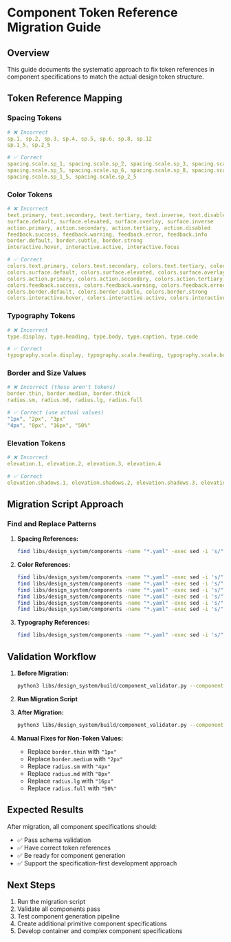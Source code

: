 # Component Token Reference Migration Guide

## Overview

This guide documents the systematic approach to fix token references in component specifications to match the actual design token structure.

## Token Reference Mapping

### Spacing Tokens
```yaml
# ❌ Incorrect
sp.1, sp.2, sp.3, sp.4, sp.5, sp.6, sp.8, sp.12
sp.1_5, sp.2_5

# ✅ Correct  
spacing.scale.sp_1, spacing.scale.sp_2, spacing.scale.sp_3, spacing.scale.sp_4
spacing.scale.sp_5, spacing.scale.sp_6, spacing.scale.sp_8, spacing.scale.sp_12
spacing.scale.sp_1_5, spacing.scale.sp_2_5
```

### Color Tokens
```yaml
# ❌ Incorrect
text.primary, text.secondary, text.tertiary, text.inverse, text.disabled
surface.default, surface.elevated, surface.overlay, surface.inverse
action.primary, action.secondary, action.tertiary, action.disabled
feedback.success, feedback.warning, feedback.error, feedback.info
border.default, border.subtle, border.strong
interactive.hover, interactive.active, interactive.focus

# ✅ Correct
colors.text.primary, colors.text.secondary, colors.text.tertiary, colors.text.inverse, colors.text.disabled
colors.surface.default, colors.surface.elevated, colors.surface.overlay, colors.surface.inverse
colors.action.primary, colors.action.secondary, colors.action.tertiary, colors.action.disabled
colors.feedback.success, colors.feedback.warning, colors.feedback.error, colors.feedback.info
colors.border.default, colors.border.subtle, colors.border.strong
colors.interactive.hover, colors.interactive.active, colors.interactive.focus
```

### Typography Tokens
```yaml
# ❌ Incorrect
type.display, type.heading, type.body, type.caption, type.code

# ✅ Correct
typography.scale.display, typography.scale.heading, typography.scale.body, typography.scale.caption, typography.scale.code
```

### Border and Size Values
```yaml
# ❌ Incorrect (these aren't tokens)
border.thin, border.medium, border.thick
radius.sm, radius.md, radius.lg, radius.full

# ✅ Correct (use actual values)
"1px", "2px", "3px"
"4px", "8px", "16px", "50%"
```

### Elevation Tokens
```yaml
# ❌ Incorrect
elevation.1, elevation.2, elevation.3, elevation.4

# ✅ Correct
elevation.shadows.1, elevation.shadows.2, elevation.shadows.3, elevation.shadows.4
```

## Migration Script Approach

### Find and Replace Patterns

1. **Spacing References:**
   ```bash
   find libs/design_system/components -name "*.yaml" -exec sed -i 's/"sp\.\([0-9_]*\)"/"spacing.scale.sp_\1"/g' {} \;
   ```

2. **Color References:**
   ```bash
   find libs/design_system/components -name "*.yaml" -exec sed -i 's/"text\.\([a-z]*\)"/"colors.text.\1"/g' {} \;
   find libs/design_system/components -name "*.yaml" -exec sed -i 's/"surface\.\([a-z]*\)"/"colors.surface.\1"/g' {} \;
   find libs/design_system/components -name "*.yaml" -exec sed -i 's/"action\.\([a-z]*\)"/"colors.action.\1"/g' {} \;
   find libs/design_system/components -name "*.yaml" -exec sed -i 's/"feedback\.\([a-z]*\)"/"colors.feedback.\1"/g' {} \;
   find libs/design_system/components -name "*.yaml" -exec sed -i 's/"border\.\([a-z]*\)"/"colors.border.\1"/g' {} \;
   find libs/design_system/components -name "*.yaml" -exec sed -i 's/"interactive\.\([a-z]*\)"/"colors.interactive.\1"/g' {} \;
   ```

3. **Typography References:**
   ```bash
   find libs/design_system/components -name "*.yaml" -exec sed -i 's/"type\.\([a-z]*\)"/"typography.scale.\1"/g' {} \;
   ```

## Validation Workflow

1. **Before Migration:**
   ```bash
   python3 libs/design_system/build/component_validator.py --components-dir libs/design_system/components
   ```

2. **Run Migration Script**

3. **After Migration:**
   ```bash
   python3 libs/design_system/build/component_validator.py --components-dir libs/design_system/components
   ```

4. **Manual Fixes for Non-Token Values:**
   - Replace `border.thin` with `"1px"`
   - Replace `border.medium` with `"2px"`
   - Replace `radius.sm` with `"4px"`
   - Replace `radius.md` with `"8px"`
   - Replace `radius.lg` with `"16px"`
   - Replace `radius.full` with `"50%"`

## Expected Results

After migration, all component specifications should:
- ✅ Pass schema validation
- ✅ Have correct token references
- ✅ Be ready for component generation
- ✅ Support the specification-first development approach

## Next Steps

1. Run the migration script
2. Validate all components pass
3. Test component generation pipeline
4. Create additional primitive component specifications
5. Develop container and complex component specifications

